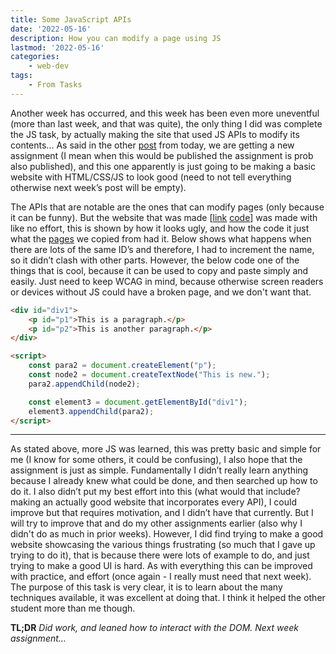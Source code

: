 ```yaml
---
title: Some JavaScript APIs
date: '2022-05-16'
description: How you can modify a page using JS 
lastmod: '2022-05-16'
categories: 
    - web-dev
tags: 
    - From Tasks
---
```


Another week has occurred, and this week has been even more uneventful (more than last week, and that was quite), the only thing I did was complete the JS task, by actually making the site that used JS APIs to modify its contents... As said in the other [post](../more-plotting) from today, we are getting a new assignment (I mean when this would be published the assignment is prob also published), and this one apparently is just going to be making a basic website with HTML/CSS/JS to look good (need to not tell everything otherwise next week’s post will be empty).

The APIs that are notable are the ones that can modify pages (only because it can be funny). But the website that was made [[link][JSExamples-link] [code][JSExamples-code]] was made with like no effort, this is shown by how it looks ugly, and how the code it just what the [pages][W3Schools-JS] we copied from had it. Below shows what happens when there are lots of the same ID’s and therefore, I had to increment the name, so it didn’t clash with other parts. However, the below code one of the things that is cool, because it can be used to copy and paste simply and easily. Just need to keep WCAG in mind, because otherwise screen readers or devices without JS could have a broken page, and we don't want that.

```html
<div id="div1">
    <p id="p1">This is a paragraph.</p>
    <p id="p2">This is another paragraph.</p>
</div>

<script>
    const para2 = document.createElement("p");
    const node2 = document.createTextNode("This is new.");
    para2.appendChild(node2);

    const element3 = document.getElementById("div1");
    element3.appendChild(para2);
</script>
```

---

As stated above, more JS was learned, this was pretty basic and simple for me (I know for some others, it could be confusing), I also hope that the assignment is just as simple. Fundamentally I didn’t really learn anything because I already knew what could be done, and then searched up how to do it. I also didn’t put my best effort into this (what would that include? making an actually good website that incorporates every API), I could improve but that requires motivation, and I didn’t have that currently. But I will try to improve that and do my other assignments earlier (also why I didn't do as much in prior weeks). However, I did find trying to make a good website showcasing the various things frustrating (so much that I gave up trying to do it), that is because there were lots of example to do, and just trying to make a good UI is hard. As with everything this can be improved with practice, and effort (once again - I really must need that next week). The purpose of this task is very clear, it is to learn about the many techniques available, it was excellent at doing that. I think it helped the other student more than me though.

**TL;DR** *Did work, and leaned how to interact with the DOM. Next week assignment...*

<!-- Links -->
[JSExamples-link]: https://Michael-Schoo.github.io/tasks/BasicWebsite/JSExamples
[JSExamples-code]: https://github.com/Michael-Schoo/tasks/blob/main/BasicWebsite/JSExamples.html
[W3Schools-JS]: https://www.w3schools.com/js/js_htmldom.asp
